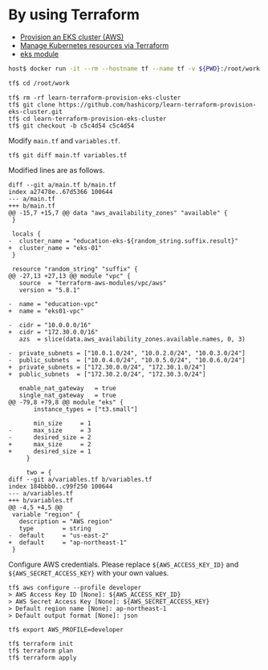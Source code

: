 # By using Terraform

* [Provision an EKS cluster (AWS)](https://developer.hashicorp.com/terraform/tutorials/kubernetes/eks)
* [Manage Kubernetes resources via Terraform](https://developer.hashicorp.com/terraform/tutorials/kubernetes/kubernetes-provider?variants=kubernetes%3Aeks)
* [eks module](https://registry.terraform.io/modules/terraform-aws-modules/eks/aws/latest)

```bash
host$ docker run -it --rm --hostname tf --name tf -v ${PWD}:/root/work --entrypoint /bin/bash tsutomu/terraform-runner

tf$ cd /root/work
```

```
tf$ rm -rf learn-terraform-provision-eks-cluster
tf$ git clone https://github.com/hashicorp/learn-terraform-provision-eks-cluster.git
tf$ cd learn-terraform-provision-eks-cluster
tf$ git checkout -b c5c4d54 c5c4d54
```

Modify `main.tf` and `variables.tf`.

```
tf$ git diff main.tf variables.tf
```

Modified lines are as follows.

```
diff --git a/main.tf b/main.tf
index a27478e..67d5366 100644
--- a/main.tf
+++ b/main.tf
@@ -15,7 +15,7 @@ data "aws_availability_zones" "available" {
 }

 locals {
-  cluster_name = "education-eks-${random_string.suffix.result}"
+  cluster_name = "eks-01"
 }

 resource "random_string" "suffix" {
@@ -27,13 +27,13 @@ module "vpc" {
   source  = "terraform-aws-modules/vpc/aws"
   version = "5.8.1"

-  name = "education-vpc"
+  name = "eks01-vpc"

-  cidr = "10.0.0.0/16"
+  cidr = "172.30.0.0/16"
   azs  = slice(data.aws_availability_zones.available.names, 0, 3)

-  private_subnets = ["10.0.1.0/24", "10.0.2.0/24", "10.0.3.0/24"]
-  public_subnets  = ["10.0.4.0/24", "10.0.5.0/24", "10.0.6.0/24"]
+  private_subnets = ["172.30.0.0/24", "172.30.1.0/24"]
+  public_subnets  = ["172.30.2.0/24", "172.30.3.0/24"]

   enable_nat_gateway   = true
   single_nat_gateway   = true
@@ -79,8 +79,8 @@ module "eks" {
       instance_types = ["t3.small"]

       min_size     = 1
-      max_size     = 3
-      desired_size = 2
+      max_size     = 2
+      desired_size = 1
     }

     two = {
diff --git a/variables.tf b/variables.tf
index 184bbb0..c99f250 100644
--- a/variables.tf
+++ b/variables.tf
@@ -4,5 +4,5 @@
 variable "region" {
   description = "AWS region"
   type        = string
-  default     = "us-east-2"
+  default     = "ap-northeast-1"
 }
```

Configure AWS credentials.
Please replace `${AWS_ACCESS_KEY_ID}` and `${AWS_SECRET_ACCESS_KEY}` with your own values.

```
tf$ aws configure --profile developer
> AWS Access Key ID [None]: ${AWS_ACCESS_KEY_ID}
> AWS Secret Access Key [None]: ${AWS_SECRET_ACCESS_KEY}
> Default region name [None]: ap-northeast-1
> Default output format [None]: json

tf$ export AWS_PROFILE=developer
```


```
tf$ terraform init
tf$ terraform plan
tf$ terraform apply
```

